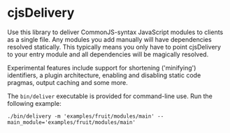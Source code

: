 # cjsDelivery

Use this library to deliver CommonJS-syntax JavaScript modules to clients as a single file. Any modules you add manually will have dependencies resolved statically. This typically means you only have to point cjsDelivery to your entry module and all dependencies will be magically resolved.

Experimental features include support for shortening ('minifying') identifiers, a plugin architecture, enabling and disabling static code pragmas, output caching and some more.

The `bin/deliver` executable is provided for command-line use. Run the following example:

```
./bin/delivery -m 'examples/fruit/modules/main' --main_module='examples/fruit/modules/main'
```